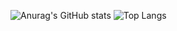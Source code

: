 ![Anurag's GitHub stats](https://github-readme-stats.vercel.app/api?username=MBCapello&count_private=true&show_icons=true&theme=dark&include_all_commits=true)
![Top Langs](https://github-readme-stats.vercel.app/api/top-langs/?username=MBCapello&langs_count=5&theme=dark)






